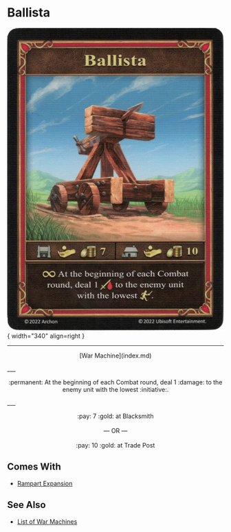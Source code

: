 # Ballista

![Ballista](../assets/war_machines-ballista.webp){ width="340" align=right }

___
<p style="text-align: center;" markdown>[War Machine](index.md)</p>
___
<p style="text-align: center;" markdown>:permanent: At the beginning of each Combat round, deal 1 :damage: to the enemy unit with the lowest :initiative:.</p>
___
<p style="text-align: center;" markdown>:pay: 7 :gold: at Blacksmith<br><br>— OR —<br><br>:pay: 10 :gold: at Trade Post</p>


## Comes With

- [Rampart Expansion](../content/rampart_expansion.md)


## See Also

- [List of War Machines](index.md)

